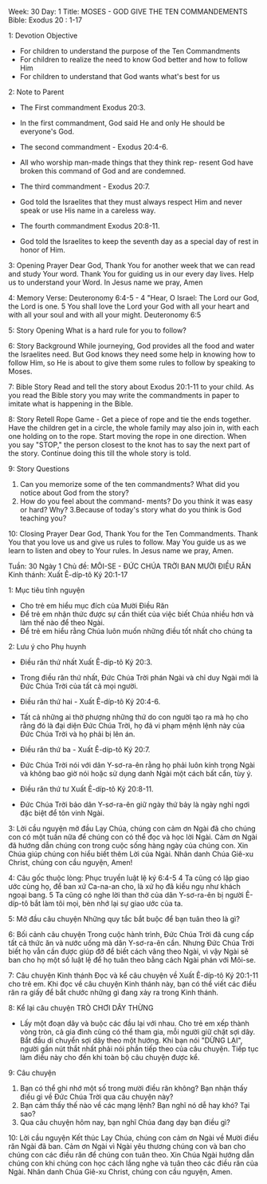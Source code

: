 Week: 30
Day: 1
Title: MOSES - GOD GIVE THE TEN COMMANDEMENTS
Bible: Exodus 20 : 1-17

1: Devotion Objective
- For children to understand the purpose of the Ten Commandments 
- For children to realize the need to know God better and how to follow Him 
- For children to understand that God wants what's best for us 

2: Note to Parent
* The First commandment Exodus 20:3. 
- In the first commandment, God said He and only He should be everyone's God. 
* The second commandment - Exodus 20:4-6. 
- All who worship man-made things that they think rep- resent God have broken this command of God and are condemned. 
* The third commandment - Exodus 20:7. 
- God told the Israelites that they must always respect Him and never speak or use His name in a careless way. 
* The fourth commandment Exodus 20:8-11. 
- God told the Israelites to keep the seventh day as a special day of rest in honor of Him.

3: Opening Prayer
Dear God, Thank You for another week that we can read and study Your word. Thank You for guiding us in our every day lives. Help us to understand your Word. In Jesus name we pray, Amen

4: Memory Verse:
Deuteronomy 6:4-5 - 4 "Hear, O Israel: The Lord our God, the Lord is one. 5 You shall love the Lord your God with all your heart and with all your soul and with all your might. Deuteronomy 6:5

5: Story Opening
What is a hard rule for you to follow?


6: Story Background
While journeying, God provides all the food and water the Israelites need. But God knows they need some help in knowing how to follow Him, so He is about to give them some rules to follow by speaking to Moses.


7: Bible Story
 Read and tell the story about Exodus 20:1-11 to your child. As you read the Bible story you may write the commandments in paper to imitate what is happening in the Bible.

8: Story Retell
Rope Game - Get a piece of rope and tie the ends together. Have the children get in a circle, the whole family may also join in, with each one holding on to the rope. Start moving the rope in one direction. When you say "STOP," the person closest to the knot has to say the next part of the story. Continue doing this till the whole story is told.

9: Story Questions
1. Can you memorize some of the ten commandments? What did you notice about God from the story? 
2. How do you feel about the command- ments? Do you think it was easy or hard? Why? 
3.Because of today's story what do you think is God teaching you?

10: Closing Prayer
Dear God, Thank You for the Ten Commandments. Thank You that you love us and give us rules to follow. May You guide us as we learn to listen and obey to Your rules. In Jesus name we pray, Amen.

Tuần: 30
Ngày 1
Chủ đề: MÔI-SE - ĐỨC CHÚA TRỜI BAN MƯỜI ĐIỀU RĂN
Kinh thánh: Xuất Ê-díp-tô Ký 20:1-17

1: Mục tiêu tĩnh nguyện
- Cho trẻ em hiểu mục đích của Mười Điều Răn
- Để trẻ em nhận thức được sự cần thiết của việc biết Chúa nhiều hơn và làm thế nào để theo Ngài.
- Để trẻ em hiểu rằng Chúa luôn muốn những điều tốt nhất cho chúng ta

2: Lưu ý cho Phụ huynh
* Điều răn thứ nhất Xuất Ê-díp-tô Ký 20:3.
- Trong điều răn thứ nhất, Đức Chúa Trời phán Ngài và chỉ duy Ngài mới là Đức Chúa Trời của tất cả mọi người.
* Điều răn thứ hai - Xuất Ê-díp-tô Ký 20:4-6.
- Tất cả những ai thờ phượng những thứ do con người tạo ra mà họ cho rằng đó là đại diện Đức Chúa Trời, họ đã vi phạm mệnh lệnh này của Đức Chúa Trời và họ phải bị lên án.
* Điều răn thứ ba - Xuất Ê-díp-tô Ký 20:7.
- Đức Chúa Trời nói với dân Y-sơ-ra-ên rằng họ phải luôn kính trọng Ngài và không bao giờ nói hoặc sử dụng danh Ngài một cách bất cẩn, tùy ý.
* Điều răn thứ tư Xuất Ê-díp-tô Ký 20:8-11.
- Đức Chúa Trời bảo dân Y-sơ-ra-ên giữ ngày thứ bảy là ngày nghỉ ngơi đặc biệt để tôn vinh Ngài.

3: Lời cầu nguyện mở đầu
Lạy Chúa, chúng con cảm ơn Ngài đã cho chúng con có một tuần nữa để chúng con có thể đọc và học lời Ngài. Cảm ơn Ngài đã hướng dẫn chúng con trong cuộc sống hàng ngày của chúng con. Xin Chúa giúp chúng con hiểu biết thêm Lời của Ngài. Nhân danh Chúa Giê-xu Christ, chúng con cầu nguyện, Amen!

4: Câu gốc thuộc lòng:
Phục truyền luật lệ ký 6:4-5
 4 Ta cũng có lập giao ước cùng họ, để ban xứ Ca-na-an cho, là xứ họ đã kiều ngụ như khách ngoại bang. 5 Ta cũng có nghe lời than thở của dân Y-sơ-ra-ên bị người Ê-díp-tô bắt làm tôi mọi, bèn nhớ lại sự giao ước của ta. 

5: Mở đầu câu chuyện
Những quy tắc bắt buộc để bạn tuân theo là gì?


6: Bối cảnh câu chuyện
Trong cuộc hành trình, Đức Chúa Trời đã cung cấp tất cả thức ăn và nước uống mà dân Y-sơ-ra-ên cần. Nhưng Đức Chúa Trời biết họ vẫn cần được giúp đỡ để biết cách vâng theo Ngài, vì vậy Ngài sẽ ban cho họ một số luật lệ để họ tuân theo bằng cách Ngài phán với Môi-se.

7: Câu chuyện Kinh thánh
 Đọc và kể câu chuyện về Xuất Ê-díp-tô Ký 20:1-11 cho trẻ em. Khi đọc về câu chuyện Kinh thánh này, bạn có thể viết các điều răn ra giấy để bắt chước những gì đang xảy ra trong Kinh thánh.

8: Kể lại câu chuyện
TRÒ CHƠI DÂY THỪNG
- Lấy một đoạn dây và buộc các đầu lại với nhau. Cho trẻ em xếp thành vòng tròn, cả gia đình cũng có thể tham gia, mỗi người giữ chặt sợi dây. Bắt đầu di chuyển sợi dây theo một hướng. Khi bạn nói "DỪNG LẠI", người gần nút thắt nhất phải nói phần tiếp theo của câu chuyện. Tiếp tục làm điều này cho đến khi toàn bộ câu chuyện được kể.

9: Câu chuyện
1. Bạn có thể ghi nhớ một số trong mười điều răn không? Bạn nhận thấy điều gì về Đức Chúa Trời qua câu chuyện này?
2. Bạn cảm thấy thế nào về các mạng lệnh? Bạn nghĩ nó dễ hay khó? Tại sao?
3. Qua câu chuyện hôm nay, bạn nghĩ Chúa đang dạy bạn điều gì?

10: Lời cầu nguyện Kết thúc
Lạy Chúa, chúng con cảm ơn Ngài về Mười điều răn Ngài đã ban. Cảm ơn Ngài vì Ngài yêu thương chúng con và ban cho chúng con các điều răn để chúng con tuân theo. Xin Chúa Ngài hướng dẫn chúng con khi chúng con học cách lắng nghe và tuân theo các điều răn của Ngài. Nhân danh Chúa Giê-xu Christ, chúng con cầu nguyện, Amen.
